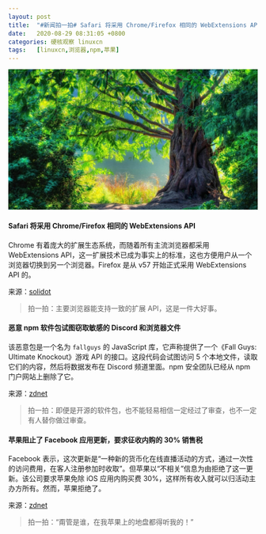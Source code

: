 ```yaml
---
layout: post
title:	"#新闻拍一拍# Safari 将采用 Chrome/Firefox 相同的 WebExtensions API"
date:	2020-08-29 08:31:05 +0800 
categories:	硬核观察 linuxcn 
tags:	[linuxcn,浏览器,npm,苹果]
---
```



![](/Asserts/Images/album/202008/29/083053jfxbmionznj2cnk0.jpg)


#### Safari 将采用 Chrome/Firefox 相同的 WebExtensions API


Chrome 有着庞大的扩展生态系统，而随着所有主流浏览器都采用 WebExtensions API，这一扩展技术已成为事实上的标准，这也方便用户从一个浏览器切换到另一个浏览器。Firefox 是从 v57 开始正式采用 WebExtensions API 的。


来源：[solidot](https://www.solidot.org/story?sid=65376 "https://www.solidot.org/story?sid=65376")



> 
> 拍一拍：主要浏览器能支持一致的扩展 API，这是一件大好事。
> 
> 
> 


#### 恶意 npm 软件包试图窃取敏感的 Discord 和浏览器文件


该恶意包是一个名为 `fallguys` 的 JavaScript 库，它声称提供了一个《Fall Guys: Ultimate Knockout》游戏 API 的接口。这段代码会试图访问 5 个本地文件，读取它们的内容，然后将数据发布在 Discord 频道里面。npm 安全团队已经从 npm 门户网站上删除了它。


来源：[zdnet](https://www.zdnet.com/article/malicious-npm-package-caught-trying-to-steal-sensitive-discord-and-browser-files/ "https://www.zdnet.com/article/malicious-npm-package-caught-trying-to-steal-sensitive-discord-and-browser-files/")



> 
> 拍一拍：即便是开源的软件包，也不能轻易相信一定经过了审查，也不一定有人替你做过审查。
> 
> 
> 


#### 苹果阻止了 Facebook 应用更新，要求征收内购的 30% 销售税


Facebook 表示，这次更新是“一种新的货币化在线直播活动的方式，通过一次性的访问费用，在客人注册参加时收取”。但苹果以“不相关”信息为由拒绝了这一更新。该公司要求苹果免除 iOS 应用内购买费 30%，这样所有收入就可以归活动主办方所有。然而，苹果拒绝了。


来源：[zdnet](https://www.zdnet.com/article/apple-stops-facebook-update-calling-out-30-sales-tax/ "https://www.zdnet.com/article/apple-stops-facebook-update-calling-out-30-sales-tax/")



> 
> 拍一拍：“甭管是谁，在我苹果上的地盘都得听我的！”
> 
> 
>
